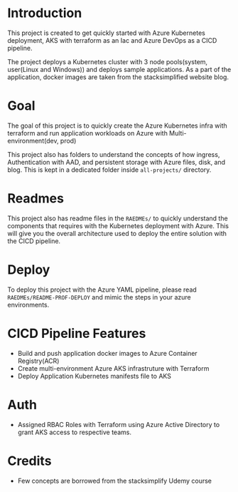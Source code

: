 # Introduction 
This project is created to get quickly started with Azure Kubernetes deployment, AKS with terraform as an Iac and Azure DevOps as a CICD pipeline. 

The project deploys a Kubernetes cluster with 3 node pools(system, user(Linux and Windows)) and deploys sample applications. As a part of the application, docker images are taken from the stacksimplified website blog. 

# Goal
The goal of this project is to quickly create the Azure Kubernetes infra with terraform and run application workloads on Azure with Multi-environment(dev, prod)

This project also has folders to understand the concepts of how ingress, Authentication with AAD, and persistent storage with Azure files, disk, and blog. This is kept in a dedicated folder inside `all-projects/` directory. 

# Readmes
This project also has readme files in the `RAEDMEs/` to quickly understand the components that requires with the Kubernetes deployment with Azure. This will give you the overall architecture used to deploy the entire solution with the CICD pipeline. 

# Deploy 
To deploy this project with the Azure YAML pipeline, please read `RAEDMEs/README-PROF-DEPLOY` and mimic the steps in your azure environments.  

# CICD Pipeline Features 
- Build and push application docker images to Azure Container Registry(ACR)
- Create multi-environment Azure AKS infrastruture with Terraform 
- Deploy Application Kubernetes manifests file to AKS 

# Auth 
- Assigned RBAC Roles with Terraform using Azure Active Directory to grant AKS access to respective teams.

# Credits 
- Few concepts are borrowed from the stacksimplify Udemy course
